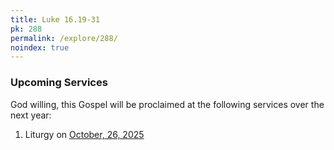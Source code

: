 ```yaml
---
title: Luke 16.19-31
pk: 288
permalink: /explore/288/
noindex: true
---
```


### Upcoming Services

God willing, this Gospel will be proclaimed at the following services over the next year:


1. Liturgy on [October, 26, 2025](https://orthocal.info/readings/gregorian/2025/10/26/)
